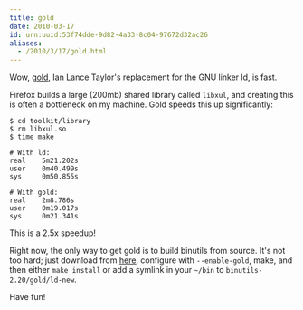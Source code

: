 ```yaml
---
title: gold
date: 2010-03-17
id: urn:uuid:53f74dde-9d82-4a33-8c04-97672d32ac26
aliases:
  - /2010/3/17/gold.html
---
```


Wow, [gold][], Ian Lance Taylor's replacement for the GNU linker ld, is fast.

Firefox builds a large (200mb) shared library called `libxul`, and creating this is often a bottleneck on my machine.  Gold speeds this up significantly:

    $ cd toolkit/library
    $ rm libxul.so
    $ time make
    
    # With ld:
    real    5m21.202s
    user    0m40.499s
    sys     0m50.855s
    
    # With gold:
    real    2m8.786s
    user    0m19.017s
    sys     0m21.341s
This is a 2.5x speedup!

Right now, the only way to get gold is to build binutils from source.  It's not too hard; just download from [here][binutils-download], configure with `--enable-gold`, make, and then either `make install` or add a symlink in your `~/bin` to `binutils-2.20/gold/ld-new`.

Have fun!

[gold]: http://sourceware.org/ml/binutils/2008-03/msg00162.html
[binutils-download]: http://ftp.gnu.org/gnu/binutils/
[high-cpu-instance]: http://aws.amazon.com/ec2/instance-types/
